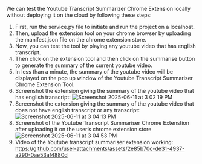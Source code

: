 We can test the Youtube Transcript Summarizer Chrome Extension locally without deploying it on the cloud by following these steps:
1. First, run the service.py file to initiate and run the project on a localhost.
2. Then, upload the extension tool on your chrome browser by uploading the manifest.json file on the chrome extension store.
3. Now, you can test the tool by playing any youtube video that has english transcript.
4. Then click on the extension tool and then click on the summarise button to generate the summary of the current youtube video.
5. In less than a minute, the summary of the youtube video will be displayed on the pop up window of the Youtube Transcript Summariser Chrome Extension Tool.
6. Screenshot the extension giving the summary of the youtube video that has english transcript:
![Screenshot 2025-06-11 at 3 02 19 PM](https://github.com/user-attachments/assets/65f7ccfa-cc38-4bcb-af40-602cc241c549)
7. Screenshot the extension giving the summary of the youtube video that does not have english transcript or any transcript:
![Screenshot 2025-06-11 at 3 04 13 PM](https://github.com/user-attachments/assets/64c01c08-c88a-42be-a8b1-a01ef92509d0)
8. Screenshot of the Youtube Transcript Summariser Chrome Extenstion after uploading it on the user’s chrome extension store
![Screenshot 2025-06-11 at 3 04 53 PM](https://github.com/user-attachments/assets/1c6f734f-bae8-471a-b8d2-a70d1da37fd5)
9. Video of the Youtube transcript summariser extension working:
https://github.com/user-attachments/assets/2e85b70c-de31-4937-a290-0ae53af4880d





